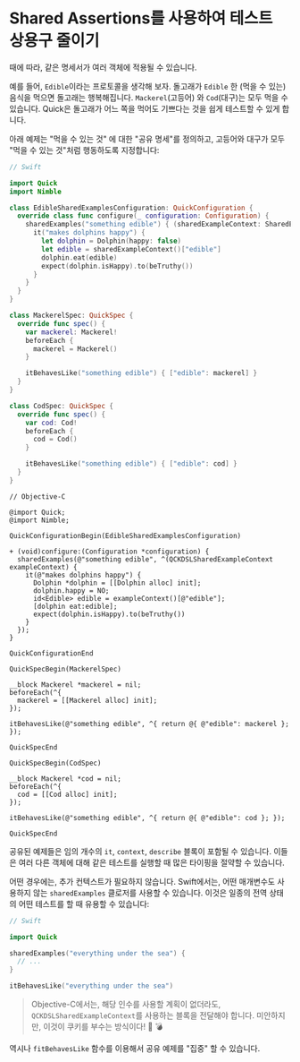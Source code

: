 # Shared Assertions를 사용하여 테스트 상용구 줄이기

때에 따라, 같은 명세서가 여러 객체에 적용될 수 있습니다.

예를 들어, `Edible`이라는 프로토콜을 생각해 보자. 돌고래가 `Edible` 한 (먹을 수 있는) 음식을 먹으면 돌고래는 행복해집니다. `Mackerel`(고등어) 와
`Cod`(대구)는 모두 먹을 수 있습니다. Quick은 돌고래가 어느 쪽을 먹어도 기쁘다는 것을 쉽게 테스트할 수 있게 합니다. 

아래 예제는 "먹을 수 있는 것" 에 대한 "공유 명세"를 정의하고, 고등어와 대구가 모두 "먹을 수 있는 것"처럼 행동하도록 지정합니다:

```swift
// Swift

import Quick
import Nimble

class EdibleSharedExamplesConfiguration: QuickConfiguration {
  override class func configure(_ configuration: Configuration) {
    sharedExamples("something edible") { (sharedExampleContext: SharedExampleContext) in
      it("makes dolphins happy") {
        let dolphin = Dolphin(happy: false)
        let edible = sharedExampleContext()["edible"]
        dolphin.eat(edible)
        expect(dolphin.isHappy).to(beTruthy())
      }
    }
  }
}

class MackerelSpec: QuickSpec {
  override func spec() {
    var mackerel: Mackerel!
    beforeEach {
      mackerel = Mackerel()
    }

    itBehavesLike("something edible") { ["edible": mackerel] }
  }
}

class CodSpec: QuickSpec {
  override func spec() {
    var cod: Cod!
    beforeEach {
      cod = Cod()
    }

    itBehavesLike("something edible") { ["edible": cod] }
  }
}
```

```objc
// Objective-C

@import Quick;
@import Nimble;

QuickConfigurationBegin(EdibleSharedExamplesConfiguration)

+ (void)configure:(Configuration *configuration) {
  sharedExamples(@"something edible", ^(QCKDSLSharedExampleContext exampleContext) {
    it(@"makes dolphins happy") {
      Dolphin *dolphin = [[Dolphin alloc] init];
      dolphin.happy = NO;
      id<Edible> edible = exampleContext()[@"edible"];
      [dolphin eat:edible];
      expect(dolphin.isHappy).to(beTruthy())
    }
  });
}

QuickConfigurationEnd

QuickSpecBegin(MackerelSpec)

__block Mackerel *mackerel = nil;
beforeEach(^{
  mackerel = [[Mackerel alloc] init];
});

itBehavesLike(@"something edible", ^{ return @{ @"edible": mackerel }; });

QuickSpecEnd

QuickSpecBegin(CodSpec)

__block Mackerel *cod = nil;
beforeEach(^{
  cod = [[Cod alloc] init];
});

itBehavesLike(@"something edible", ^{ return @{ @"edible": cod }; });

QuickSpecEnd
```

공유된 예제들은 임의 개수의 `it`, `context`, `describe` 블록이 포함될 수 있습니다. 이들은 여러 다른 객체에 대해 같은 테스트를 실행할 때 많은 타이핑을 절약할 수 있습니다.

어떤 경우에는, 추가 컨텍스트가 필요하지 않습니다. Swift에서는, 어떤 매개변수도 사용하지 않는 `sharedExamples` 클로저를 사용할 수 있습니다. 이것은 일종의 전역 상태의 어떤 테스트를 할 때 유용할 수 있습니다:

```swift
// Swift

import Quick

sharedExamples("everything under the sea") {
  // ...
}

itBehavesLike("everything under the sea")
```

> Objective-C에서는, 해당 인수를 사용할 계획이 없더라도,  `QCKDSLSharedExampleContext`를 사용하는 블록을 전달해야 합니다. 미안하지만, 이것이 쿠키를 부수는 방식이다!
>   :cookie: :bomb:

역시나 `fitBehavesLike` 함수를 이용해서 공유 예제를 "집중" 할 수 있습니다.
